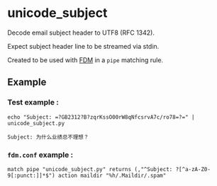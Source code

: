 # unicode_subject
Decode email subject header to UTF8 (RFC 1342).

Expect subject header line to be streamed via stdin.

Created to be used with [FDM](https://github.com/nicm/fdm) in a `pipe` matching rule.


## Example

### Test example :
`echo "Subject: =?GB2312?B?zqrKssO00rW8qNfcsrvA7c/ro78=?=" | unicode_subject.py`

`Subject: 为什么业绩总不理想？`

### `fdm.conf` example :
`match pipe "unicode_subject.py" returns (,"^Subject: ?[^a-zA-Z0-9[:punct:]]*$") action maildir "%h/.Maildir/.spam"`
